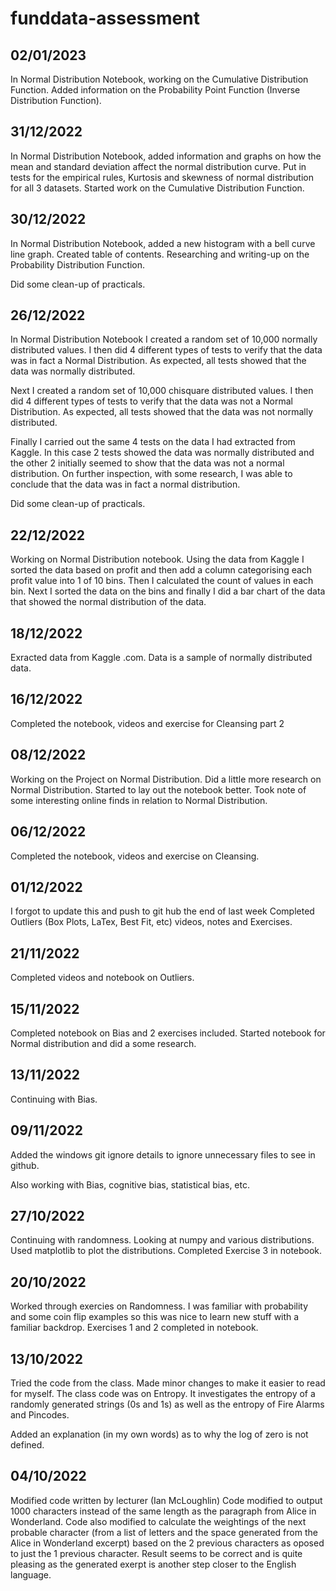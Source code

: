 # funddata-assessment


02/01/2023
----------
In Normal Distribution Notebook, working on the Cumulative Distribution Function.
Added information on the Probability Point Function (Inverse Distribution Function).


31/12/2022
----------
In Normal Distribution Notebook, added information and graphs on how the mean and standard deviation affect the normal distribution curve.
Put in tests for the empirical rules, Kurtosis and skewness of normal distribution for all 3 datasets.
Started work on the Cumulative Distribution Function.



30/12/2022
----------
In Normal Distribution Notebook, added a new histogram with a bell curve line graph.
Created table of contents.
Researching and writing-up on the Probability Distribution Function.

Did some clean-up of practicals.


26/12/2022
----------
In Normal Distribution Notebook I created a random set of 10,000 normally distributed values. I then did 4 different types of tests to verify that the data was in fact a Normal Distribution. As expected, all tests showed that the data was normally distributed.

Next I created a random set of 10,000 chisquare distributed values. I then did 4 different types of tests to verify that the data was not a Normal Distribution. As expected, all tests showed that the data was not normally distributed.

Finally I carried out the same 4 tests on the data I had extracted from Kaggle. In this case 2 tests showed the data was normally distributed and the other 2 initially seemed to show that the data was not a normal distribution. On further inspection, with some research, I was able to conclude that the data was in fact a normal distribution.

Did some clean-up of practicals.


22/12/2022
----------
Working on Normal Distribution notebook.
Using the data from Kaggle I sorted the data based on profit and then add a column categorising each profit value into 1 of 10 bins. Then I calculated the count of values in each bin. Next I sorted the data on the bins and finally I did a bar chart of the data that showed the normal distribution of the data.


18/12/2022
----------
Exracted data from Kaggle .com. Data is a sample of normally distributed data.


16/12/2022
----------
Completed the notebook, videos and exercise for Cleansing part 2


08/12/2022
----------
Working on the Project on Normal Distribution.
Did a little more research on Normal Distribution.
Started to lay out the notebook better.
Took note of some interesting online finds in relation to Normal Distribution.


06/12/2022
----------
Completed the notebook, videos and exercise on Cleansing.


01/12/2022
----------
I forgot to update this and push to git hub the end of last week
Completed Outliers (Box Plots, LaTex, Best Fit, etc) videos, notes and Exercises.


21/11/2022
----------
Completed videos and notebook on Outliers.


15/11/2022
----------
Completed notebook on Bias and 2 exercises included.
Started notebook for Normal distribution and did a some research.


13/11/2022
----------
Continuing with Bias.


09/11/2022
----------
Added the windows git ignore details to ignore unnecessary files to see in github.

Also working with Bias, cognitive bias, statistical bias, etc.


27/10/2022
----------
Continuing with randomness.
Looking at numpy and various distributions.
Used matplotlib to plot the distributions.
Completed Exercise 3 in notebook.


20/10/2022
----------
Worked through exercies on Randomness.
I was familiar with probability and some coin flip examples so this was nice to learn new stuff with a familiar backdrop.
Exercises 1 and 2 completed in notebook.


13/10/2022
----------
Tried the code from the class. Made minor changes to make it easier to read for myself.
The class code was on Entropy. It investigates the entropy of a randomly generated strings (0s and 1s) as well as the entropy of Fire Alarms and Pincodes.

Added an explanation (in my own words) as to why the log of zero is not defined.


04/10/2022
----------
Modified code written by lecturer (Ian McLoughlin)
Code modified to output 1000 characters instead of the same length as the paragraph from Alice in Wonderland.
Code also modified to calculate the weightings of the next probable character (from a list of letters and the space generated from the Alice in Wonderland excerpt) based on the 2 previous characters as oposed to just the 1 previous character.
Result seems to be correct and is quite pleasing as the generated exerpt is another step closer to the English language.
